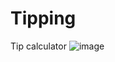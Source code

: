 # Tipping
Tip calculator
![image](https://user-images.githubusercontent.com/56707541/151638801-567a7456-cdfa-4be9-898e-09388252931d.png)
